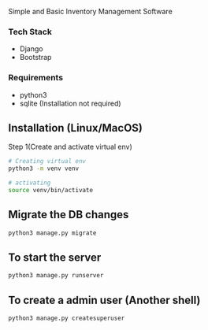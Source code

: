 Simple and Basic Inventory Management Software

### Tech Stack

- Django
- Bootstrap

### Requirements

- python3
- sqlite (Installation not required)

## Installation (Linux/MacOS)

Step 1(Create and activate virtual env)

```bash
# Creating virtual env
python3 -m venv venv

# activating
source venv/bin/activate
```

## Migrate the DB changes

```bash
python3 manage.py migrate
```

## To start the server

```bash
python3 manage.py runserver
```

## To create a admin user (Another shell)

```bash
python3 manage.py createsuperuser
```

